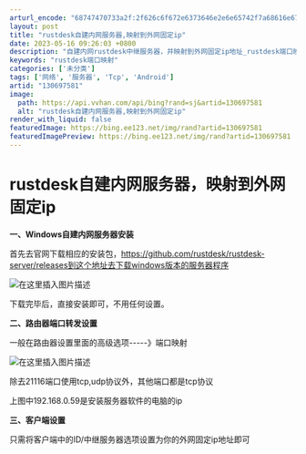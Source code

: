 ```yaml
---
arturl_encode: "68747470733a2f:2f626c6f672e6373646e2e6e65742f7a68616e677a796f6b2f:61727469636c652f64657461696c732f313330363937353831"
layout: post
title: "rustdesk自建内网服务器,映射到外网固定ip"
date: 2023-05-16 09:26:03 +0800
description: "自建内网rustdesk中继服务器，并映射到外网固定ip地址_rustdesk端口映射"
keywords: "rustdesk端口映射"
categories: ['未分类']
tags: ['网络', '服务器', 'Tcp', 'Android']
artid: "130697581"
image:
  path: https://api.vvhan.com/api/bing?rand=sj&artid=130697581
  alt: "rustdesk自建内网服务器,映射到外网固定ip"
render_with_liquid: false
featuredImage: https://bing.ee123.net/img/rand?artid=130697581
featuredImagePreview: https://bing.ee123.net/img/rand?artid=130697581
---
```


# rustdesk自建内网服务器，映射到外网固定ip

**一、Windows自建内网服务器安装**
  
首先去官网下载相应的安装包，https://github.com/rustdesk/rustdesk-server/releases到这个地址去下载windows版本的服务器程序
  
![在这里插入图片描述](https://i-blog.csdnimg.cn/blog_migrate/e9685f2eb187ee24a43e492d6a8744e5.png#pic_center)
  
下载完毕后，直接安装即可，不用任何设置。
  
**二、路由器端口转发设置**

一般在路由器设置里面的高级选项-----》端口映射
  
![在这里插入图片描述](https://i-blog.csdnimg.cn/blog_migrate/870585b52afaf4475bacfd65bcf53413.png#pic_center)
  
除去21116端口使用tcp,udp协议外，其他端口都是tcp协议
  
上图中192.168.0.59是安装服务器软件的电脑的ip
  
**三、客户端设置**
  
只需将客户端中的ID/中继服务器选项设置为你的外网固定ip地址即可